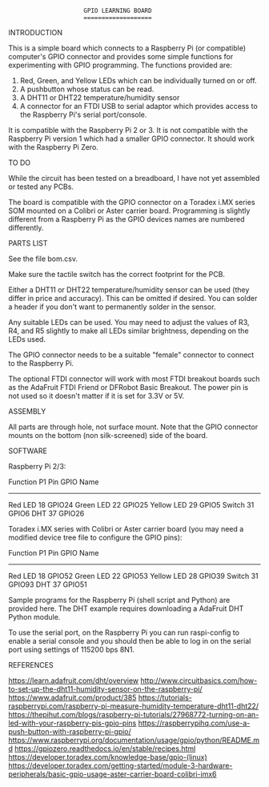                          GPIO LEARNING BOARD
                         ===================

INTRODUCTION

This is a simple board which connects to a Raspberry Pi (or
compatible) computer's GPIO connector and provides some simple
functions for experimenting with GPIO programming. The functions
provided are:

1. Red, Green, and Yellow LEDs which can be individually turned on or off.
2. A pushbutton whose status can be read.
3. A DHT11 or DHT22 temperature/humidity sensor
4. A connector for an FTDI USB to serial adaptor which provides access
   to the Raspberry Pi's serial port/console.

It is compatible with the Raspberry Pi 2 or 3. It is not compatible
with the Raspberry Pi version 1 which had a smaller GPIO connector.
It should work with the Raspberry Pi Zero.

TO DO

While the circuit has been tested on a breadboard, I have not yet
assembled or tested any PCBs.

The board is compatible with the GPIO connector on a Toradex i.MX
series SOM mounted on a Colibri or Aster carrier board. Programming is
slightly different from a Raspberry Pi as the GPIO devices names are
numbered differently.

PARTS LIST

See the file bom.csv.

Make sure the tactile switch has the correct footprint for the PCB.

Either a DHT11 or DHT22 temperature/humidity sensor can be used (they
differ in price and accuracy). This can be omitted if desired. You can
solder a header if you don't want to permanently solder in the sensor.

Any suitable LEDs can be used. You may need to adjust the values of
R3, R4, and R5 slightly to make all LEDs similar brightness, depending
on the LEDs used.

The GPIO connector needs to be a suitable "female" connector to
connect to the Raspberry Pi.

The optional FTDI connector will work with most FTDI breakout boards
such as the AdaFruit FTDI Friend or DFRobot Basic Breakout. The power
pin is not used so it doesn't matter if it is set for 3.3V or 5V.

ASSEMBLY

All parts are through hole, not surface mount. Note that the GPIO
connector mounts on the bottom (non silk-screened) side of the board.

SOFTWARE

Raspberry Pi 2/3:

Function    P1 Pin  GPIO Name
----------  ------  ---------
Red LED       18    GPIO24
Green LED     22    GPIO25
Yellow LED    29    GPIO5
Switch        31    GPIO6
DHT           37    GPIO26

Toradex i.MX series with Colibri or Aster carrier board (you may need
a modified device tree file to configure the GPIO pins):

Function    P1 Pin  GPIO Name
----------  ------  ---------
Red LED       18    GPIO52
Green LED     22    GPIO53
Yellow LED    28    GPIO39
Switch        31    GPIO93
DHT           37    GPIO51

Sample programs for the Raspberry Pi (shell script and Python) are
provided here. The DHT example requires downloading a AdaFruit DHT
Python module.

To use the serial port, on the Raspberry Pi you can run raspi-config
to enable a serial console and you should then be able to log in on
the serial port using settings of 115200 bps 8N1.

REFERENCES

https://learn.adafruit.com/dht/overview
http://www.circuitbasics.com/how-to-set-up-the-dht11-humidity-sensor-on-the-raspberry-pi/
https://www.adafruit.com/product/385
https://tutorials-raspberrypi.com/raspberry-pi-measure-humidity-temperature-dht11-dht22/
https://thepihut.com/blogs/raspberry-pi-tutorials/27968772-turning-on-an-led-with-your-raspberry-pis-gpio-pins
https://raspberrypihq.com/use-a-push-button-with-raspberry-pi-gpio/
https://www.raspberrypi.org/documentation/usage/gpio/python/README.md
https://gpiozero.readthedocs.io/en/stable/recipes.html
https://developer.toradex.com/knowledge-base/gpio-(linux)
https://developer.toradex.com/getting-started/module-3-hardware-peripherals/basic-gpio-usage-aster-carrier-board-colibri-imx6
